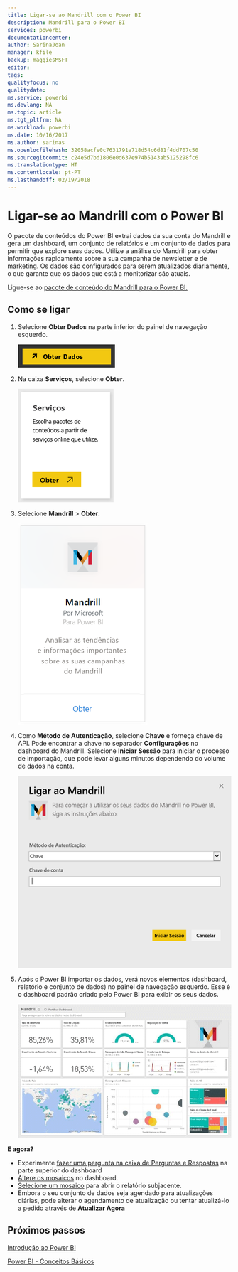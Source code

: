```yaml
---
title: Ligar-se ao Mandrill com o Power BI
description: Mandrill para o Power BI
services: powerbi
documentationcenter: 
author: SarinaJoan
manager: kfile
backup: maggiesMSFT
editor: 
tags: 
qualityfocus: no
qualitydate: 
ms.service: powerbi
ms.devlang: NA
ms.topic: article
ms.tgt_pltfrm: NA
ms.workload: powerbi
ms.date: 10/16/2017
ms.author: sarinas
ms.openlocfilehash: 32058acfe0c7631791e718d54c6d81f4dd707c50
ms.sourcegitcommit: c24e5d7bd1806e0d637e974b5143ab5125298fc6
ms.translationtype: HT
ms.contentlocale: pt-PT
ms.lasthandoff: 02/19/2018
---
```

# <a name="connect-to-mandrill-with-power-bi"></a>Ligar-se ao Mandrill com o Power BI
O pacote de conteúdos do Power BI extrai dados da sua conta do Mandrill e gera um dashboard, um conjunto de relatórios e um conjunto de dados para permitir que explore seus dados. Utilize a análise do Mandrill para obter informações rapidamente sobre a sua campanha de newsletter e de marketing. Os dados são configurados para serem atualizados diariamente, o que garante que os dados que está a monitorizar são atuais.

Ligue-se ao [pacote de conteúdo do Mandrill para o Power BI.](http://app.powerbi.com/getdata/services/mandrill)

## <a name="how-to-connect"></a>Como se ligar
1. Selecione **Obter Dados** na parte inferior do painel de navegação esquerdo.
   
    ![](media/service-connect-to-mandrill/getdata.png)
2. Na caixa **Serviços**, selecione **Obter**.
   
    ![](media/service-connect-to-mandrill/services.png)
3. Selecione **Mandrill** > **Obter**.
   
    ![](media/service-connect-to-mandrill/mandrill.png)
4. Como **Método de Autenticação**, selecione **Chave** e forneça chave de API. Pode encontrar a chave no separador **Configurações** no dashboard do Mandrill. Selecione **Iniciar Sessão** para iniciar o processo de importação, que pode levar alguns minutos dependendo do volume de dados na conta.
   
    ![](media/service-connect-to-mandrill/auth.png)
5. Após o Power BI importar os dados, verá novos elementos (dashboard, relatório e conjunto de dados) no painel de navegação esquerdo. Esse é o dashboard padrão criado pelo Power BI para exibir os seus dados.
   
    ![](media/service-connect-to-mandrill/mandrill-dashboard1.jpg)

**E agora?**

* Experimente [fazer uma pergunta na caixa de Perguntas e Respostas](power-bi-q-and-a.md) na parte superior do dashboard
* [Altere os mosaicos](service-dashboard-edit-tile.md) no dashboard.
* [Selecione um mosaico](service-dashboard-tiles.md) para abrir o relatório subjacente.
* Embora o seu conjunto de dados seja agendado para atualizações diárias, pode alterar o agendamento de atualização ou tentar atualizá-lo a pedido através de **Atualizar Agora**

## <a name="next-steps"></a>Próximos passos
[Introdução ao Power BI](service-get-started.md)

[Power BI - Conceitos Básicos](service-basic-concepts.md)

